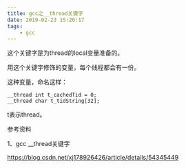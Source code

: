 ```yaml
---
title: gcc之__thread关键字
date: 2019-02-23 15:20:17
tags:
	- gcc
---
```






这个关键字是为thread的local变量准备的。

用这个关键字修饰的变量，每个线程都会有一份。

这种变量，命名这样：

```
__thread int t_cachedTid = 0;
__thread char t_tidString[32];
```

t表示thread。



参考资料

1、gcc __thread关键字

https://blog.csdn.net/xj178926426/article/details/54345449